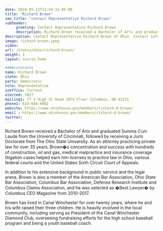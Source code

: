 ```yaml
---
date: 2024-05-12T11:54:12-05:00
title: "Richard Brown"
seo_title: "contact Representative Richard Brown"
subheader:
     greeting: Contact Representative Richard Brown
     description: Richard Brown received a Bachelor of Arts and graduated Summa Cum Laude from the University of Cincinnati, followed by receiving a Juris Doctorate from The Ohio State University. As an attorney practicing private law for over 35 years, Brown�s concentration and success with hundreds of construction, oil and gas, medical malpractice and insurance coverage litigation cases helped earn him licenses to practice law in Ohio, various federal courts and the United States Sixth Circuit Court of Appeals.
description: Contact Representative Richard Brown of Ohio. Contact information for Richard Brown includes email address, phone number, and mailing address.
image: richard-brown.jpeg
video:
url: /states/ohio/richard-brown/
weight: 1
layout: course_home

####candidate
name: Richard Brown
state: Ohio
party: Democratic
role: Representative
inoffice: Current
elected: 2017
mailing1: 77 S High St Room 10th Floor Columbus, OH 43215
phone1: 614-644-6002
website: https://www.ohiohouse.gov/members/richard-d-brown/
email : https://www.ohiohouse.gov/members/richard-d-brown/
twitter:
---
```

Richard Brown received a Bachelor of Arts and graduated Summa Cum Laude from the University of Cincinnati, followed by receiving a Juris Doctorate from The Ohio State University. As an attorney practicing private law for over 35 years, Brown�s concentration and success with hundreds of construction, oil and gas, medical malpractice and insurance coverage litigation cases helped earn him licenses to practice law in Ohio, various federal courts and the United States Sixth Circuit Court of Appeals.

In addition to his extensive background in public service and the legal arena, Brown is also a member of the American Bar Association, Ohio State Bar Association, Columbus Bar Association, Defense Research Institute and Columbus Claims Association, and he was selected as �Best Lawyer� by Columbus CEO Magazine from 2010-2017.

Brown has lived in Canal Winchester for over twenty years, where he and his wife raised their three children. He is heavily involved in the local community, including serving as President of the Canal Winchester Diamond Club, overseeing fundraising efforts for the high school baseball program and being a youth baseball coach.
